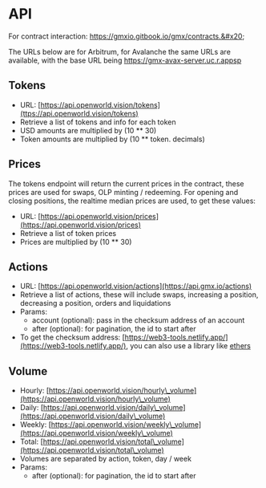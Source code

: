 # API

For contract interaction: https://gmxio.gitbook.io/gmx/contracts.&#x20;

The URLs below are for Arbitrum, for Avalanche the same URLs are available, with the base URL being https://gmx-avax-server.uc.r.appsp



## **Tokens**

* URL: [https://api.openworld.vision/tokens](ttps://api.openworld.vision/tokens)
* Retrieve a list of tokens and info for each token
* USD amounts are multiplied by (10 \*\* 30)
* Token amounts are multiplied by (10 \*\* token. decimals)

## **Prices**

The tokens endpoint will return the current prices in the contract, these prices are used for swaps, OLP minting / redeeming. For opening and closing positions, the realtime median prices are used, to get these values:

* URL: [https://api.openworld.vision/prices](https://api.openworld.vision/prices)
* Retrieve a list of token prices
* Prices are multiplied by (10 \*\* 30)

## **Actions**

* URL: [https://api.openworld.vision/actions](https://api.gmx.io/actions)
* Retrieve a list of actions, these will include swaps, increasing a position, decreasing a position, orders and liquidations
* Params:
  * account (optional): pass in the checksum address of an account
  * after (optional): for pagination, the id to start after
* To get the checksum address: [https://web3-tools.netlify.app/](https://web3-tools.netlify.app/), you can also use a library like [ethers](https://docs.ethers.io/v5/)

## **Volume**

* Hourly: [https://api.openworld.vision/hourly\_volume](https://api.openworld.vision/hourly\_volume)
* Daily: [https://api.openworld.vision/daily\_volume](https://api.openworld.vision/daily\_volume)
* Weekly: [https://api.openworld.vision/weekly\_volume](https://api.openworld.vision/weekly\_volume)
* Total: [https://api.openworld.vision/total\_volume](https://api.openworld.vision/total\_volume)
* Volumes are separated by action, token, day / week
* Params:
  * after (optional): for pagination, the id to start after
